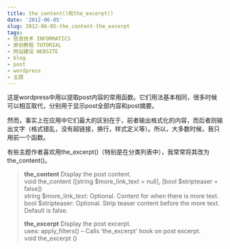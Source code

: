 ```yaml
---
title: the_content()和the_excerpt()
date: '2012-06-05'
slug: 2012-06-05-the_content-the_excerpt
tags:
- 信息技术 INFORMATICS
- 原创教程 TUTORIAL
- 网站建设 WEBSITE
- blog
- post
- wordpress
- 主题
---
```



这是wordpress中用以提取post内容的常用函数。它们用法基本相同，很多时候可以相互取代，分别用于显示post全部内容和post摘要。

然而，事实上在应用中它们最大的区别在于，前者输出格式化的内容，而后者则输出文字（格式错乱，没有超链接，换行，样式定义等）。所以，大多数时候，我只用前一个函数。

有些主题作者喜欢用the\_excerpt()（特别是在分类列表中），我常常将其改为the\_content()。

> **the\_content** Display the post content.  
> void the\_content (\[string $more\_link\_text = null\], \[bool
> $stripteaser = false\])  
> string $more\_link\_text: Optional. Content for when there is more
> text.  
> bool $stripteaser: Optional. Strip teaser content before the more
> text. Default is false.
>
> **the\_excerpt** Display the post excerpt.  
> uses: apply\_filters() – Calls ‘the\_excerpt’ hook on post excerpt.  
> void the\_excerpt ()

 
